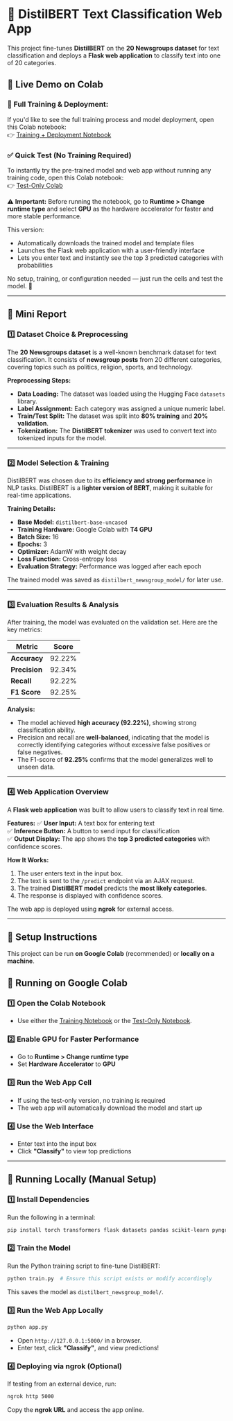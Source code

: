 # 📌 DistilBERT Text Classification Web App
This project fine-tunes **DistilBERT** on the **20 Newsgroups dataset** for text classification and deploys a **Flask web application** to classify text into one of 20 categories.

## 🔹 Live Demo on Colab
### 🔧 Full Training & Deployment:
If you'd like to see the full training process and model deployment, open this Colab notebook:  
👉 [Training + Deployment Notebook](https://colab.research.google.com/drive/144aaBAgmt-elK7ikpWgPy038qiQOXrSR#scrollTo=H0B_dYPRFdIp)

### ✅ **Quick Test (No Training Required)**
To instantly try the pre-trained model and web app without running any training code, open this Colab notebook:  
👉 [Test-Only Colab](https://colab.research.google.com/drive/1ZdEdr-OeuPQQR9OriMckG2UUpx-EI7-O?usp=sharing)

⚠️ **Important:** Before running the notebook, go to **Runtime > Change runtime type** and select **GPU** as the hardware accelerator for faster and more stable performance.

This version:
- Automatically downloads the trained model and template files
- Launches the Flask web application with a user-friendly interface
- Lets you enter text and instantly see the top 3 predicted categories with probabilities

No setup, training, or configuration needed — just run the cells and test the model. 🚀

---
## 📌 Mini Report

### **1️⃣ Dataset Choice & Preprocessing**
The **20 Newsgroups dataset** is a well-known benchmark dataset for text classification. It consists of **newsgroup posts** from 20 different categories, covering topics such as politics, religion, sports, and technology.

**Preprocessing Steps:**
- **Data Loading:** The dataset was loaded using the Hugging Face `datasets` library.
- **Label Assignment:** Each category was assigned a unique numeric label.
- **Train/Test Split:** The dataset was split into **80% training** and **20% validation**.
- **Tokenization:** The **DistilBERT tokenizer** was used to convert text into tokenized inputs for the model.

---
### **2️⃣ Model Selection & Training**
DistilBERT was chosen due to its **efficiency and strong performance** in NLP tasks. DistilBERT is a **lighter version of BERT**, making it suitable for real-time applications.

**Training Details:**
- **Base Model:** `distilbert-base-uncased`
- **Training Hardware:** Google Colab with **T4 GPU**
- **Batch Size:** 16
- **Epochs:** 3
- **Optimizer:** AdamW with weight decay
- **Loss Function:** Cross-entropy loss
- **Evaluation Strategy:** Performance was logged after each epoch

The trained model was saved as `distilbert_newsgroup_model/` for later use.

---
### **3️⃣ Evaluation Results & Analysis**
After training, the model was evaluated on the validation set. Here are the key metrics:

| Metric     | Score |
|------------|------|
| **Accuracy**   | 92.22% |
| **Precision**  | 92.34% |
| **Recall**     | 92.22% |
| **F1 Score**   | 92.25% |

**Analysis:**
- The model achieved **high accuracy (92.22%)**, showing strong classification ability.
- Precision and recall are **well-balanced**, indicating that the model is correctly identifying categories without excessive false positives or false negatives.
- The F1-score of **92.25%** confirms that the model generalizes well to unseen data.

---
### **4️⃣ Web Application Overview**
A **Flask web application** was built to allow users to classify text in real time. 

**Features:**
✅ **User Input:** A text box for entering text  
✅ **Inference Button:** A button to send input for classification  
✅ **Output Display:** The app shows the **top 3 predicted categories** with confidence scores.

**How It Works:**
1. The user enters text in the input box.
2. The text is sent to the `/predict` endpoint via an AJAX request.
3. The trained **DistilBERT model** predicts the **most likely categories**.
4. The response is displayed with confidence scores.

The web app is deployed using **ngrok** for external access.

---
## 🚀 Setup Instructions
This project can be run **on Google Colab** (recommended) or **locally on a machine**.

## 📌 Running on Google Colab
### **1️⃣ Open the Colab Notebook**
- Use either the [Training Notebook](https://colab.research.google.com/drive/144aaBAgmt-elK7ikpWgPy038qiQOXrSR#scrollTo=H0B_dYPRFdIp) or the [Test-Only Notebook](https://colab.research.google.com/drive/1ZdEdr-OeuPQQR9OriMckG2UUpx-EI7-O?usp=sharing).

### **2️⃣ Enable GPU for Faster Performance**
- Go to **Runtime > Change runtime type**
- Set **Hardware Accelerator** to **GPU**

### **3️⃣ Run the Web App Cell**
- If using the test-only version, no training is required
- The web app will automatically download the model and start up

### **4️⃣ Use the Web Interface**
- Enter text into the input box
- Click **"Classify"** to view top predictions

---
## 📌 Running Locally (Manual Setup)

### **1️⃣ Install Dependencies**
Run the following in a terminal:
```bash
pip install torch transformers flask datasets pandas scikit-learn pyngrok
```

### **2️⃣ Train the Model**
Run the Python training script to fine-tune DistilBERT:
```bash
python train.py  # Ensure this script exists or modify accordingly
```
This saves the model as `distilbert_newsgroup_model/`.

### **3️⃣ Run the Web App Locally**
```bash
python app.py
```
- Open `http://127.0.0.1:5000/` in a browser.
- Enter text, click **"Classify"**, and view predictions!

### **4️⃣ Deploying via ngrok (Optional)**
If testing from an external device, run:
```bash
ngrok http 5000
```
Copy the **ngrok URL** and access the app online.

